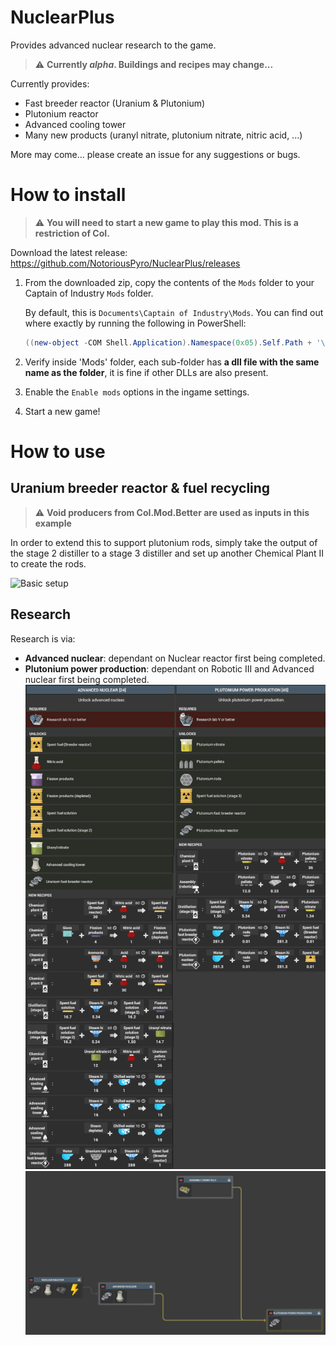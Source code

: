 # NuclearPlus

Provides advanced nuclear research to the game.

> :warning: **Currently ***alpha***. Buildings and recipes may change...**

Currently provides:
* Fast breeder reactor (Uranium & Plutonium)
* Plutonium reactor
* Advanced cooling tower
* Many new products (uranyl nitrate, plutonium nitrate, nitric acid, ...)

More may come... please create an issue for any suggestions or bugs.

# How to install

> :warning: **You will need to start a new game to play this mod. This is a restriction of CoI.**

Download the latest release: https://github.com/NotoriousPyro/NuclearPlus/releases

1. From the downloaded zip, copy the contents of the `Mods` folder to your Captain of Industry `Mods` folder.

    By default, this is `Documents\Captain of Industry\Mods`. You can find out where exactly by running the following in PowerShell:
    ```powershell
    ((new-object -COM Shell.Application).Namespace(0x05).Self.Path + '\Captain of Industry\Mods')
    ```

2. Verify inside 'Mods' folder, each sub-folder has **a dll file with the same name as the folder**, it is fine if other DLLs are also present.

3. Enable the `Enable mods` options in the ingame settings.

4. Start a new game!

# How to use

## Uranium breeder reactor & fuel recycling
> :warning: **Void producers from CoI.Mod.Better are used as inputs in this example**

In order to extend this to support plutonium rods, simply take the output of the stage 2 distiller to a stage 3 distiller and set up another Chemical Plant II to create the rods.

![Basic setup](docs/basic_setup.png)

## Research
Research is via:
* **Advanced nuclear**: dependant on Nuclear reactor first being completed.
* **Plutonium power production**: dependant on Robotic III and Advanced nuclear first being completed.
![Research](docs/research.png)
![Research Tree](docs/research_tree.png)

